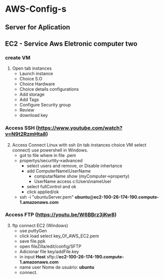 # AWS-Config-s

## Server for Aplication

## EC2 - Service Aws Eletronic computer two
### create VM
1. Open tab instances
   * Launch instance
   * Choice S.O
   * Choice Hardware
   * Choice details configurations
   * Add storage
   * Add Tags
   * Configure Security group
   * Review
   * download key
### Access SSH (<https://www.youtube.com/watch?v=N9t2RzmHta8>)
2. Access Connect Linux with ssh (in tab instances choice VM select connect) use powershell in Windows.
   * got to file where in file .pem
   * propertys/securtity->advanced
     * select users and remove, or Disable inhertance
     * add ComputerName\\UserName
        * computarName show (myComputer->property)
        * UserName access c:\Users\nameUser
     * select fullControl and ok
     * click applied/ok
   * ssh -i "ubuntuServer.pem" **ubuntu**@**ec2-100-26-174-190.compute-1.amazonaws.com**
### Access FTP   (<https://youtu.be/W6BBrz3jKw8>)
3. ftp connect EC2 (Windows)
   * use puttyGen
   * click load select key_Of_AWS_EC2.pem
   * save file.ppk
   * open fileZilla/edit/config/SFTP
   * Adicionar file key/addFile.key
   * in input **Host** sftp://**ec2-100-26-174-190.compute-1.amazonaws.com**
   * name user Nome de usuário: **ubuntu**
   * connect.
  
  
  
  

